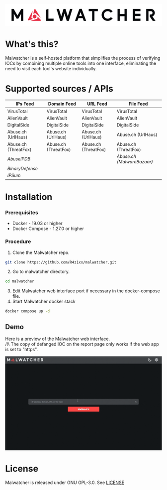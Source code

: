 
[![Malwatcher](/images/malwatcher_black.png)](https://github.com/R4z1xx/malwatcher)

# What's this?
Malwatcher is a self-hosted platform that simplifies the process of verifying IOCs by combining multiple online tools into one interface, eliminating the need to visit each tool's website individually.

# Supported sources / APIs
| IPs Feed             | Domain Feed          | URL Feed             | File Feed                 |
| -------------------- | -------------------- | -------------------- | ------------------------  |
| VirusTotal           | VirusTotal           | VirusTotal           | VirusTotal                |
| AlienVault           | AlienVault           | AlienVault           | AlienVault                |
| DigitalSide          | DigitalSide          | DigitalSide          | DigitalSide               |
| Abuse.ch (UrlHaus)   | Abuse.ch (UrlHaus)   | Abuse.ch (UrlHaus)   | Abuse.ch (UrlHaus)        |
| Abuse.ch (ThreatFox) | Abuse.ch (ThreatFox) | Abuse.ch (ThreatFox) | Abuse.ch (ThreatFox)      |
| *AbuseIPDB*          |                      |                      | *Abuse.ch (MalwareBazaar)*|
| *BinaryDefense*      |                      |                      |                           |
| *IPSum*              |                      |                      |                           |

# Installation
### Prerequisites
- Docker - 19.03 or higher
- Docker Compose - 1.27.0 or higher
### Procedure
1. Clone the Malwatcher repo.
```bash
git clone https://github.com/R4z1xx/malwatcher.git
```
2. Go to malwatcher directory.
```bash
cd malwatcher
```
3. Edit Malwatcher web interface port if necessary in the docker-compose file.
4. Start Malwatcher docker stack
```bash
docker compose up -d
``` 

## Demo
Here is a preview of the Malwatcher web interface.<br>
/!\ The copy of defanged IOC on the report page only works if the web app is set to "https".

![Malwatcher Demo](/images/malwatcher-demo.gif)

# License
Malwatcher is released under GNU GPL-3.0. See [LICENSE](LICENSE)

